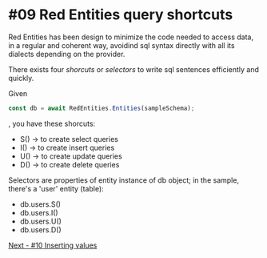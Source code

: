 # #09 Red Entities query shortcuts

Red Entities has been design to minimize the code needed to access data, in a regular and coherent way, avoidind sql syntax directly with all its dialects depending on the provider.

There exists four *shorcuts* or *selectors* to write sql sentences efficiently and quickly.

Given 

```js
const db = await RedEntities.Entities(sampleSchema);
```

, you have these shorcuts:

* S() -> to create select queries
* I() -> to create insert queries
* U() -> to create update queries
* D() -> to create delete queries

Selectors are properties of entity instance of db object; in the sample, there's a 'user' entity (table):

* db.users.S()
* db.users.I()
* db.users.U()
* db.users.D()

[Next - #10 Inserting values](/docs/10-insert.md)
